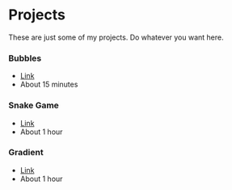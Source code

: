 # Projects
These are just some of my projects. Do whatever you want here.

### Bubbles
* [Link](https://onlineexp.github.io/javascript-projects/bubbles/)
* About 15 minutes

### Snake Game
* [Link](https://onlineexp.github.io/javascript-projects/snake/)
* About 1 hour

### Gradient
* [Link](https://onlineexp.github.io/javascript-projects/gradient/)
* About 1 hour
